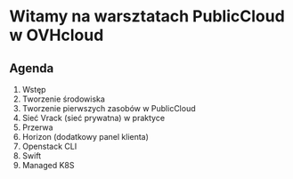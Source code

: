 # Witamy na warsztatach PublicCloud w OVHcloud

## Agenda
1. Wstęp
2. Tworzenie środowiska
3. Tworzenie pierwszych zasobów w PublicCloud
4. Sieć Vrack (sieć prywatna) w praktyce
5. Przerwa
6. Horizon (dodatkowy panel klienta)
7. Openstack CLI
8. Swift
9. Managed K8S
